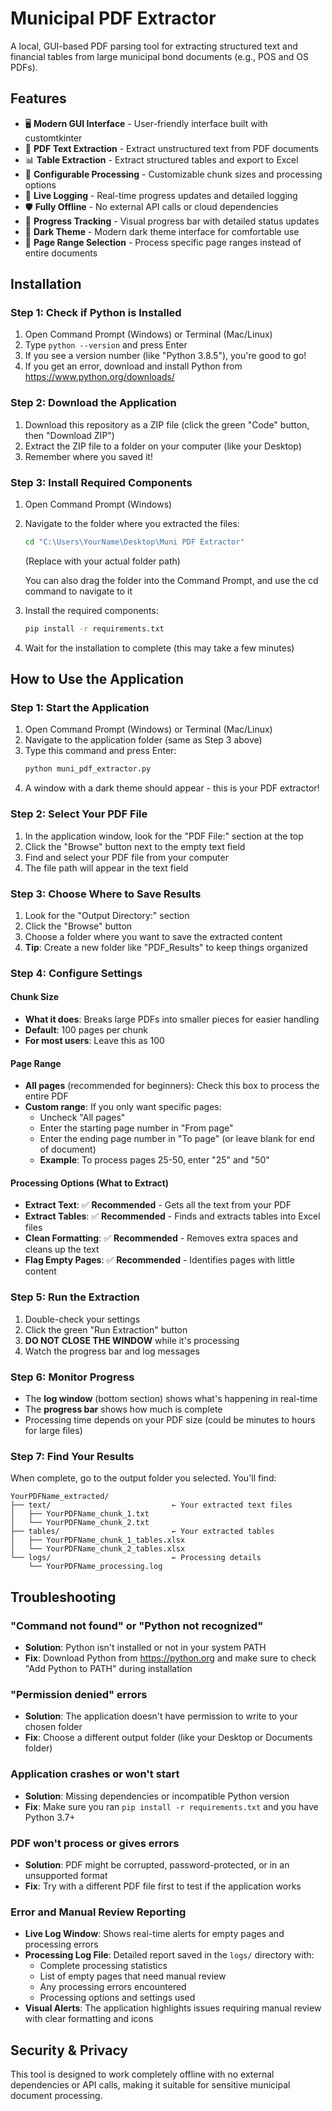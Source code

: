 # Municipal PDF Extractor

A local, GUI-based PDF parsing tool for extracting structured text and financial tables from large municipal bond documents (e.g., POS and OS PDFs).

## Features

- 🖥️ **Modern GUI Interface** - User-friendly interface built with customtkinter
- 📄 **PDF Text Extraction** - Extract unstructured text from PDF documents
- 📊 **Table Extraction** - Extract structured tables and export to Excel
- 🔧 **Configurable Processing** - Customizable chunk sizes and processing options
- 📝 **Live Logging** - Real-time progress updates and detailed logging
- 🛡️ **Fully Offline** - No external API calls or cloud dependencies
- 🚀 **Progress Tracking** - Visual progress bar with detailed status updates
- 🎨 **Dark Theme** - Modern dark theme interface for comfortable use
- 📖 **Page Range Selection** - Process specific page ranges instead of entire documents


## Installation

### Step 1: Check if Python is Installed
1. Open Command Prompt (Windows) or Terminal (Mac/Linux)
2. Type `python --version` and press Enter
3. If you see a version number (like "Python 3.8.5"), you're good to go!
4. If you get an error, download and install Python from https://www.python.org/downloads/

### Step 2: Download the Application
1. Download this repository as a ZIP file (click the green "Code" button, then "Download ZIP")
2. Extract the ZIP file to a folder on your computer (like your Desktop)
3. Remember where you saved it!

### Step 3: Install Required Components
1. Open Command Prompt (Windows)
2. Navigate to the folder where you extracted the files:
   ```bash
   cd "C:\Users\YourName\Desktop\Muni PDF Extractor"
   ```
   (Replace with your actual folder path)

   You can also drag the folder into the Command Prompt, and use the cd command to navigate to it

3. Install the required components:
   ```bash
   pip install -r requirements.txt
   ```
4. Wait for the installation to complete (this may take a few minutes)

## How to Use the Application

### Step 1: Start the Application
1. Open Command Prompt (Windows) or Terminal (Mac/Linux)
2. Navigate to the application folder (same as Step 3 above)
3. Type this command and press Enter:
   ```bash
   python muni_pdf_extractor.py
   ```
4. A window with a dark theme should appear - this is your PDF extractor!

### Step 2: Select Your PDF File
1. In the application window, look for the "PDF File:" section at the top
2. Click the "Browse" button next to the empty text field
3. Find and select your PDF file from your computer
4. The file path will appear in the text field

### Step 3: Choose Where to Save Results
1. Look for the "Output Directory:" section
2. Click the "Browse" button 
3. Choose a folder where you want to save the extracted content
4. **Tip**: Create a new folder like "PDF_Results" to keep things organized

### Step 4: Configure Settings

#### Chunk Size
- **What it does**: Breaks large PDFs into smaller pieces for easier handling
- **Default**: 100 pages per chunk
- **For most users**: Leave this as 100

#### Page Range
- **All pages** (recommended for beginners): Check this box to process the entire PDF
- **Custom range**: If you only want specific pages:
  - Uncheck "All pages"
  - Enter the starting page number in "From page"
  - Enter the ending page number in "To page" (or leave blank for end of document)
  - **Example**: To process pages 25-50, enter "25" and "50"

#### Processing Options (What to Extract)
- **Extract Text**: ✅ **Recommended** - Gets all the text from your PDF
- **Extract Tables**: ✅ **Recommended** - Finds and extracts tables into Excel files
- **Clean Formatting**: ✅ **Recommended** - Removes extra spaces and cleans up the text
- **Flag Empty Pages**: ✅ **Recommended** - Identifies pages with little content

### Step 5: Run the Extraction
1. Double-check your settings
2. Click the green "Run Extraction" button
3. **DO NOT CLOSE THE WINDOW** while it's processing
4. Watch the progress bar and log messages

### Step 6: Monitor Progress
- The **log window** (bottom section) shows what's happening in real-time
- The **progress bar** shows how much is complete
- Processing time depends on your PDF size (could be minutes to hours for large files)

### Step 7: Find Your Results
When complete, go to the output folder you selected. You'll find:
```
YourPDFName_extracted/
├── text/                           ← Your extracted text files
│   ├── YourPDFName_chunk_1.txt
│   └── YourPDFName_chunk_2.txt
├── tables/                         ← Your extracted tables
│   ├── YourPDFName_chunk_1_tables.xlsx
│   └── YourPDFName_chunk_2_tables.xlsx
└── logs/                           ← Processing details
    └── YourPDFName_processing.log
```

## Troubleshooting

### "Command not found" or "Python not recognized"
- **Solution**: Python isn't installed or not in your system PATH
- **Fix**: Download Python from https://python.org and make sure to check "Add Python to PATH" during installation

### "Permission denied" errors
- **Solution**: The application doesn't have permission to write to your chosen folder
- **Fix**: Choose a different output folder (like your Desktop or Documents folder)

### Application crashes or won't start
- **Solution**: Missing dependencies or incompatible Python version
- **Fix**: Make sure you ran `pip install -r requirements.txt` and you have Python 3.7+

### PDF won't process or gives errors
- **Solution**: PDF might be corrupted, password-protected, or in an unsupported format
- **Fix**: Try with a different PDF file first to test if the application works


### Error and Manual Review Reporting
- **Live Log Window**: Shows real-time alerts for empty pages and processing errors
- **Processing Log File**: Detailed report saved in the `logs/` directory with:
  - Complete processing statistics
  - List of empty pages that need manual review
  - Any processing errors encountered
  - Processing options and settings used
- **Visual Alerts**: The application highlights issues requiring manual review with clear formatting and icons



## Security & Privacy

This tool is designed to work completely offline with no external dependencies or API calls, making it suitable for sensitive municipal document processing. 
